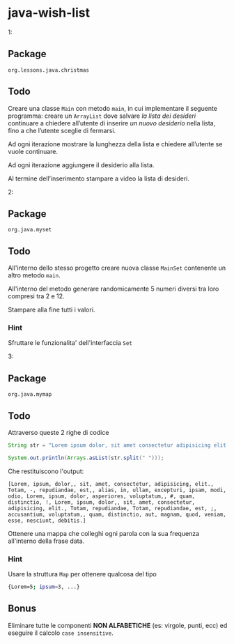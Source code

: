 # java-wish-list

1: 

## Package
`org.lessons.java.christmas`

## Todo
Creare una classe `Main` con metodo `main`, in cui implementare il seguente programma:
creare un `ArrayList` dove salvare *la lista dei desideri*
continuare a chiedere all’utente di inserire *un nuovo desiderio* nella lista, fino a che l’utente sceglie di fermarsi.

Ad ogni iterazione mostrare la lunghezza della lista e chiedere all’utente se vuole continuare.

Ad ogni iterazione aggiungere il desiderio alla lista.

Al termine dell’inserimento stampare a video la lista di desideri.


2: 

## Package
`org.java.myset`

## Todo
All'interno dello stesso progetto creare nuova classe `MainSet` contenente un altro metodo `main`.

All'interno del metodo generare randomicamente 5 numeri diversi tra loro compresi tra 2 e 12.

Stampare alla fine tutti i valori.

### Hint
Sfruttare le funzionalita' dell'interfaccia `Set`


3: 

## Package
`org.java.mymap`

## Todo
Attraverso queste 2 righe di codice
```java
String str = "Lorem ipsum dolor, sit amet consectetur adipisicing elit. Totam - repudiandae est, alias in ullam excepturi ipsam modi odio Lorem ipsum dolor asperiores voluptatum, # quam distinctio ! Lorem ipsum dolor, sit amet consectetur adipisicing elit. Totam repudiandae Totam repudiandae est ; accusantium voluptatum, quam distinctio aut magnam quod veniam esse nesciunt debitis.";

System.out.println(Arrays.asList(str.split(" ")));
```
Che restituiscono l'output:
```
[Lorem, ipsum, dolor,, sit, amet, consectetur, adipisicing, elit., Totam, -, repudiandae, est,, alias, in, ullam, excepturi, ipsam, modi, odio, Lorem, ipsum, dolor, asperiores, voluptatum,, #, quam, distinctio, !, Lorem, ipsum, dolor,, sit, amet, consectetur, adipisicing, elit., Totam, repudiandae, Totam, repudiandae, est, ;, accusantium, voluptatum,, quam, distinctio, aut, magnam, quod, veniam, esse, nesciunt, debitis.]
```

Ottenere una mappa che colleghi ogni parola con la sua frequenza all'interno della frase data.

### Hint
Usare la struttura `Map` per ottenere qualcosa del tipo
```sh
{Lorem=5; ipsum=3, ...}
```

## Bonus
Eliminare tutte le componenti **NON ALFABETICHE** (es: virgole, punti, ecc) ed eseguire il calcolo `case insensitive`.

